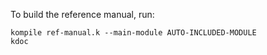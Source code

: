 <!-- Copyright (c) 2015 K Team. All Rights Reserved. -->
To build the reference manual, run:
```
kompile ref-manual.k --main-module AUTO-INCLUDED-MODULE
kdoc
```
